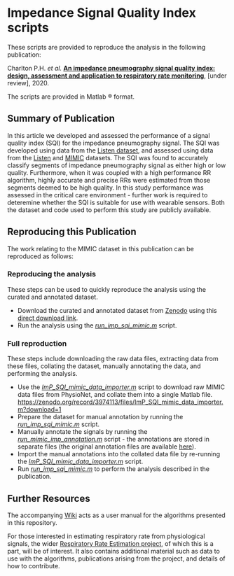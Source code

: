 # Impedance Signal Quality Index scripts

These scripts are provided to reproduce the analysis in the following publication:

Charlton P.H. *et al.* [**An impedance pneumography signal quality index: design, assessment and application to respiratory rate monitoring**](http://peterhcharlton.github.io/RRest/imp_sqi.html), [under review], 2020.

The scripts are provided in Matlab &reg; format.

## Summary of Publication

In this article we developed and assessed the performance of a signal quality index (SQI) for the impedance pneumography signal.
The SQI was developed using data from the <a href="listen_dataset.html">Listen dataset</a>, and assessed using data from the <a href="listen_dataset.html">Listen</a> and <a href="mimic_dataset.html">MIMIC</a> datasets.
The SQI was found to accurately classify segments of impedance pneumography signal as either high or low quality. Furthermore, when it was coupled with a high performance RR algorithm, highly accurate and precise RRs were estimated from those segments deemed to be high quality.
In this study performance was assessed in the critical care environment - further work is required to deteremine whether the SQI is suitable for use with wearable sensors.
Both the dataset and code used to perform this study are publicly available.

## Reproducing this Publication

The work relating to the MIMIC dataset in this publication can be reproduced as follows:

### Reproducing the analysis
These steps can be used to quickly reproduce the analysis using the curated and annotated dataset.

*   Download the curated and annotated dataset from [Zenodo](https://doi.org/10.5281/zenodo.3973770) using this [direct download link](https://zenodo.org/record/3973771/files/mimic_imp_sqi_data.mat?download=1).
*   Run the analysis using the *[run_imp_sqi_mimic.m](https://zenodo.org/record/3973771/files/run_imp_sqi_mimic.m?download=1)* script.

### Full reproduction
These steps include downloading the raw data files, extracting data from these files, collating the dataset, manually annotating the data, and performing the analysis.

*   Use the *[ImP_SQI_mimic_data_importer.m](https://zenodo.org/record/3973771/files/ImP_SQI_mimic_data_importer.m?download=1)* script to download raw MIMIC data files from PhysioNet, and collate them into a single Matlab file. https://zenodo.org/record/3974113/files/ImP_SQI_mimic_data_importer.m?download=1
*   Prepare the dataset for manual annotation by running the *[run_imp_sqi_mimic.m](https://zenodo.org/record/3973771/files/run_imp_sqi_mimic.m?download=1)* script.
*   Manually annotate the signals by running the *[run_mimic_imp_annotation.m](https://zenodo.org/record/3973771/files/run_imp_sqi_mimic.m?download=1)* script - the annotations are stored in separate files (the original annotation files are available [here](https://zenodo.org/record/3974113/files/2019_annotations.zip?download=1)).
*   Import the manual annotations into the collated data file by re-running the *[ImP_SQI_mimic_data_importer.m](https://zenodo.org/record/3973771/files/ImP_SQI_mimic_data_importer.m?download=1)* script.
*   Run *[run_imp_sqi_mimic.m](https://zenodo.org/record/3973771/files/run_imp_sqi_mimic.m?download=1)* to perform the analysis described in the publication.

## Further Resources

The accompanying [Wiki](https://github.com/peterhcharlton/RRest/wiki) acts as a user manual for the algorithms presented in this repository.

For those interested in estimating respiratory rate from physiological signals, the wider [Respiratory Rate Estimation project](http://peterhcharlton.github.io/RRest/), of which this is a part, will be of interest. It also contains additional material such as data to use with the algorithms, publications arising from the project, and details of how to contribute.
